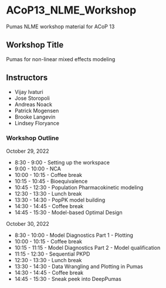 # ACoP13_NLME_Workshop
Pumas NLME workshop material for ACoP 13 

## Workshop Title

Pumas for non-linear mixed effects modeling

## Instructors

- Vijay Ivaturi
- Jose Storopoli
- Andreas Noack
- Patrick Mogensen
- Brooke Langevin
- Lindsey Floryance

### Workshop Outline

October 29, 2022
- 8:30 - 9:00 - Setting up the workspace
- 9:00 - 10:00 - NCA
- 10:00 - 10:15 - Coffee break
- 10:15 - 10:45 - Bioequivalence
- 10:45 - 12:30 - Population Pharmacokinetic modeling
- 12:30 - 13:30 - Lunch break
- 13:30 - 14:30 - PopPK model building
- 14:30 - 14:45 - Coffee break
- 14:45 - 15:30 - Model-based Optimal Design

October 30, 2022
- 8:30 - 10:00 - Model Diagnostics Part 1 - Plotting
- 10:00 - 10:15 - Coffee break
- 10:15 - 11:15 - Model Diagnostics Part 2 - Model qualification
- 11:15 - 12:30 - Sequential PKPD 
- 12:30 - 13:30 - Lunch break
- 13:30 - 14:30 - Data Wrangling and Plotting in Pumas
- 14:30 - 14:45 - Coffee break
- 14:45 - 15:30 - Sneak peek into DeepPumas
